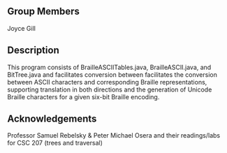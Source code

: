 ## Group Members
Joyce Gill

## Description
This program consists of BrailleASCIITables.java, BrailleASCII.java, and BitTree.java and facilitates conversion between 
facilitates the conversion between ASCII characters and corresponding Braille representations, supporting translation in both directions and the generation of Unicode Braille characters for a given six-bit Braille encoding.

## Acknowledgements
Professor Samuel Rebelsky & Peter Michael Osera and their readings/labs for CSC 207 (trees and traversal)
